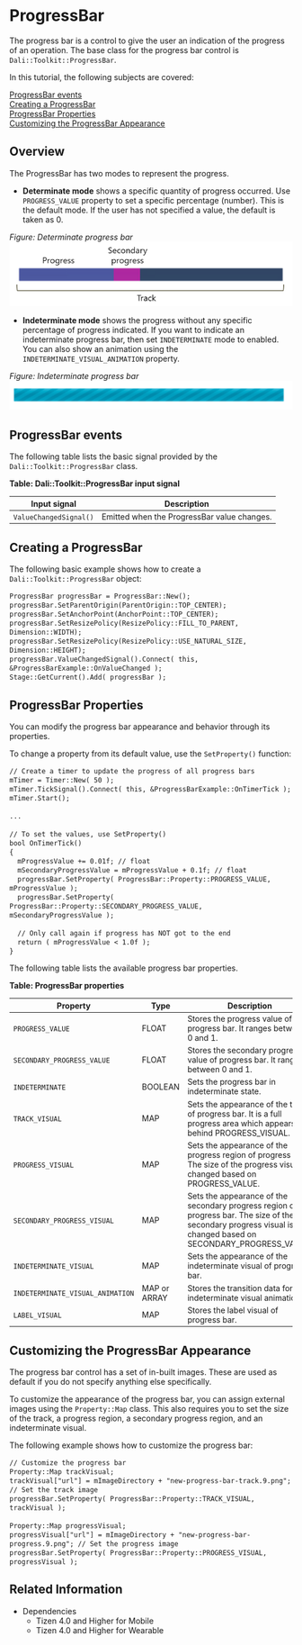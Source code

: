 # ProgressBar

The progress bar is a control to give the user an indication of the progress of an operation. The base class for the progress bar control is `Dali::Toolkit::ProgressBar`.

In this tutorial, the following subjects are covered:

[ProgressBar events](#1)<br>
[Creating a ProgressBar](#2)<br>
[ProgressBar Properties](#3)<br>
[Customizing the ProgressBar Appearance](#4)<br>

## Overview

The ProgressBar has two modes to represent the progress.

- **Determinate mode** shows a specific quantity of progress occurred. Use `PROGRESS_VALUE` property to set a specific percentage (number). This is the default mode. If the user has not specified a value, the default is taken as 0.

 *Figure: Determinate progress bar*
 ![Determinate mode](./media/determinated_progress.png)


- **Indeterminate mode** shows the progress without any specific percentage of progress indicated. If you want to indicate an indeterminate progress bar, then set `INDETERMINATE` mode to enabled. You can also show an animation using the `INDETERMINATE_VISUAL_ANIMATION` property.

 *Figure: Indeterminate progress bar*
 ![Indeterminate mode](./media/indeterminated_progress.png)

<a name="1"></a>
## ProgressBar events

The following table lists the basic signal provided by the `Dali::Toolkit::ProgressBar` class.

**Table: Dali::Toolkit::ProgressBar input signal**

| Input signal              | Description                                 |
| ------------------------- | ------------------------------------------- |
| `ValueChangedSignal()`    | Emitted when the ProgressBar value changes. |

<a name="2"></a>
## Creating a ProgressBar

The following basic example shows how to create a `Dali::Toolkit::ProgressBar` object:

```
ProgressBar progressBar = ProgressBar::New();
progressBar.SetParentOrigin(ParentOrigin::TOP_CENTER);
progressBar.SetAnchorPoint(AnchorPoint::TOP_CENTER);
progressBar.SetResizePolicy(ResizePolicy::FILL_TO_PARENT, Dimension::WIDTH);
progressBar.SetResizePolicy(ResizePolicy::USE_NATURAL_SIZE, Dimension::HEIGHT);
progressBar.ValueChangedSignal().Connect( this, &ProgressBarExample::OnValueChanged );
Stage::GetCurrent().Add( progressBar );
```

<a name="3"></a>
## ProgressBar Properties

You can modify the progress bar appearance and behavior through its properties.

To change a property from its default value, use the `SetProperty()` function:

```
// Create a timer to update the progress of all progress bars
mTimer = Timer::New( 50 );
mTimer.TickSignal().Connect( this, &ProgressBarExample::OnTimerTick );
mTimer.Start();

...

// To set the values, use SetProperty()
bool OnTimerTick()
{
  mProgressValue += 0.01f; // float
  mSecondaryProgressValue = mProgressValue + 0.1f; // float
  progressBar.SetProperty( ProgressBar::Property::PROGRESS_VALUE, mProgressValue );
  progressBar.SetProperty( ProgressBar::Property::SECONDARY_PROGRESS_VALUE, mSecondaryProgressValue );

  // Only call again if progress has NOT got to the end
  return ( mProgressValue < 1.0f );
}
```

The following table lists the available progress bar properties.

**Table: ProgressBar properties**

| Property                   | Type    | Description                                   |
| -------------------------- | ------- | --------------------------------------------- |
| `PROGRESS_VALUE`           | FLOAT   | Stores the progress value of progress bar. It ranges between 0 and 1. |
| `SECONDARY_PROGRESS_VALUE` | FLOAT   | Stores the secondary progress value of progress bar. It ranges between 0 and 1. |
| `INDETERMINATE`            | BOOLEAN | Sets the progress bar in indeterminate state. |
| `TRACK_VISUAL`             | MAP     | Sets the appearance of the track of progress bar. It is a full progress area which appears behind PROGRESS_VISUAL. |
| `PROGRESS_VISUAL`          | MAP     | Sets the appearance of the progress region of progress bar. The size of the progress visual is changed based on PROGRESS_VALUE. |
| `SECONDARY_PROGRESS_VISUAL` | MAP     | Sets the appearance of the secondary progress region of progress bar. The size of the secondary progress visual is changed based on SECONDARY_PROGRESS_VALUE. |
| `INDETERMINATE_VISUAL`     | MAP     | Sets the appearance of the indeterminate visual of progress bar. |
| `INDETERMINATE_VISUAL_ANIMATION` | MAP or ARRAY | Stores the transition data for indeterminate visual animation. |
| `LABEL_VISUAL`             | MAP     | Stores the label visual of progress bar.      |

<a name="4"></a>
## Customizing the ProgressBar Appearance

The progress bar control has a set of in-built images. These are used as default if you do not specify anything else specifically.

To customize the appearance of the progress bar, you can assign external images using the `Property::Map` class. This also requires you to set the size of the track, a progress region, a secondary progress region, and an indeterminate visual.

The following example shows how to customize the progress bar:

```
// Customize the progress bar
Property::Map trackVisual;
trackVisual["url"] = mImageDirectory + "new-progress-bar-track.9.png"; // Set the track image
progressBar.SetProperty( ProgressBar::Property::TRACK_VISUAL, trackVisual );

Property::Map progressVisual;
progressVisual["url"] = mImageDirectory + "new-progress-bar-progress.9.png"; // Set the progress image
progressBar.SetProperty( ProgressBar::Property::PROGRESS_VISUAL, progressVisual );
```

## Related Information
- Dependencies
  - Tizen 4.0 and Higher for Mobile
  - Tizen 4.0 and Higher for Wearable
